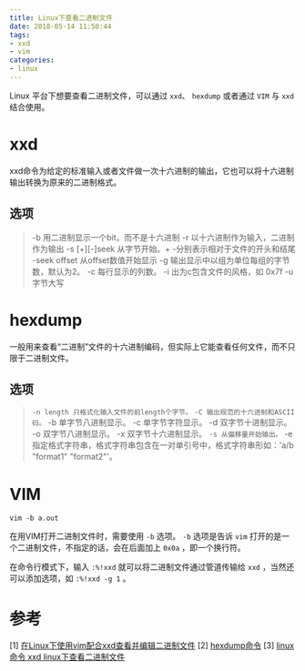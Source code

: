 ```yaml
---
title: Linux下查看二进制文件
date: 2018-05-14 11:50:44
tags:
- xxd
- vim
categories:
- linux
---
```

Linux 平台下想要查看二进制文件，可以通过 `xxd`、 `hexdump` 或者通过 `VIM` 与 `xxd` 结合使用。

<!-- more -->

# xxd

xxd命令为给定的标准输入或者文件做一次十六进制的输出，它也可以将十六进制输出转换为原来的二进制格式。

## 选项

> -b	用二进制显示一个bit，而不是十六进制
> -r	以十六进制作为输入，二进制作为输出
> -s [+][-]seek	从<seek>字节开始。+ -分别表示相对于文件的开头和结尾
> -seek offset	从offset数值开始显示
> -g 输出显示中以组为单位每组的字节数，默认为2。
> -c 每行显示的列数。
> -i 出为c包含文件的风格，如 0x7f
> -u 字节大写

# hexdump

一般用来查看“二进制”文件的十六进制编码，但实际上它能查看任何文件，而不只限于二进制文件。

## 选项

> `-n length 只格式化输入文件的前length个字节。`
> `-C 输出规范的十六进制和ASCII码。`
> -b 单字节八进制显示。
> -c 单字节字符显示。
> -d 双字节十进制显示。
> -o 双字节八进制显示。
> -x 双字节十六进制显示。
> `-s 从偏移量开始输出。`
> -e 指定格式字符串，格式字符串包含在一对单引号中，格式字符串形如：'a/b "format1" "format2"'。


# VIM

`vim -b a.out`

在用VIM打开二进制文件时，需要使用 `-b` 选项。 `-b` 选项是告诉 `vim` 打开的是一个二进制文件，不指定的话，会在后面加上 `0x0a` ，即一个换行符。

在命令行模式下，输入 `:%!xxd` 就可以将二进制文件通过管道传输给 `xxd` ，当然还可以添加选项，如 `:%!xxd -g 1` 。

# 参考

[1] [在Linux下使用vim配合xxd查看并编辑二进制文件](http://www.cnblogs.com/killkill/archive/2010/06/23/1763785.html)
[2] [hexdump命令](http://man.linuxde.net/hexdump)
[3] [linux 命令 xxd linux下查看二进制文件 ](http://fancyxinyu.blog.163.com/blog/static/18232136620111183019942/)